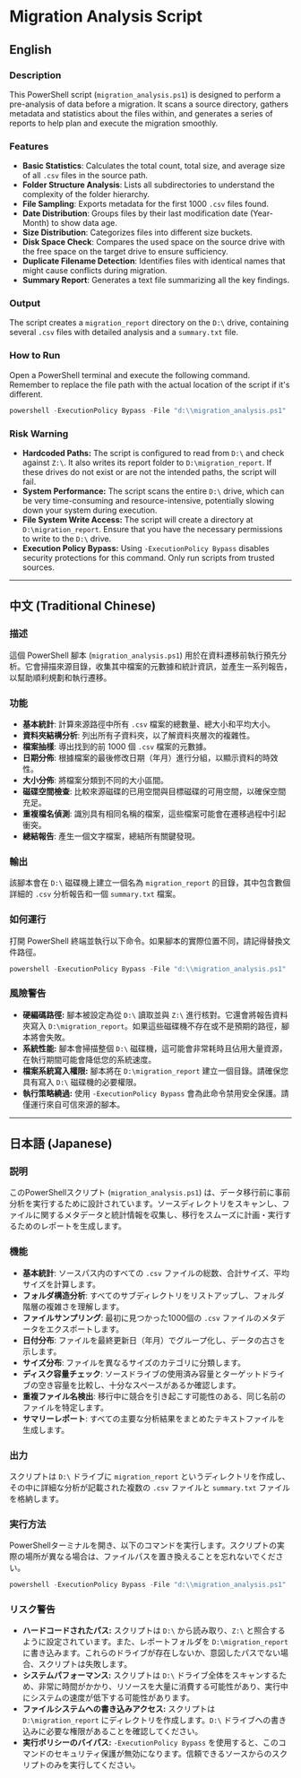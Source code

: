 # Migration Analysis Script

## English

### Description

This PowerShell script (`migration_analysis.ps1`) is designed to perform a pre-analysis of data before a migration. It scans a source directory, gathers metadata and statistics about the files within, and generates a series of reports to help plan and execute the migration smoothly.

### Features

-   **Basic Statistics**: Calculates the total count, total size, and average size of all `.csv` files in the source path.
-   **Folder Structure Analysis**: Lists all subdirectories to understand the complexity of the folder hierarchy.
-   **File Sampling**: Exports metadata for the first 1000 `.csv` files found.
-   **Date Distribution**: Groups files by their last modification date (Year-Month) to show data age.
-   **Size Distribution**: Categorizes files into different size buckets.
-   **Disk Space Check**: Compares the used space on the source drive with the free space on the target drive to ensure sufficiency.
-   **Duplicate Filename Detection**: Identifies files with identical names that might cause conflicts during migration.
-   **Summary Report**: Generates a text file summarizing all the key findings.

### Output

The script creates a `migration_report` directory on the `D:\` drive, containing several `.csv` files with detailed analysis and a `summary.txt` file.

### How to Run

Open a PowerShell terminal and execute the following command. Remember to replace the file path with the actual location of the script if it's different.

```powershell
powershell -ExecutionPolicy Bypass -File "d:\\migration_analysis.ps1"
```

### **Risk Warning**

*   **Hardcoded Paths:** The script is configured to read from `D:\` and check against `Z:\`. It also writes its report folder to `D:\migration_report`. If these drives do not exist or are not the intended paths, the script will fail.
*   **System Performance:** The script scans the entire `D:\` drive, which can be very time-consuming and resource-intensive, potentially slowing down your system during execution.
*   **File System Write Access:** The script will create a directory at `D:\migration_report`. Ensure that you have the necessary permissions to write to the `D:\` drive.
*   **Execution Policy Bypass:** Using `-ExecutionPolicy Bypass` disables security protections for this command. Only run scripts from trusted sources.

---
## 中文 (Traditional Chinese)

### 描述

這個 PowerShell 腳本 (`migration_analysis.ps1`) 用於在資料遷移前執行預先分析。它會掃描來源目錄，收集其中檔案的元數據和統計資訊，並產生一系列報告，以幫助順利規劃和執行遷移。

### 功能

-   **基本統計**: 計算來源路徑中所有 `.csv` 檔案的總數量、總大小和平均大小。
-   **資料夾結構分析**: 列出所有子資料夾，以了解資料夾層次的複雜性。
-   **檔案抽樣**: 導出找到的前 1000 個 `.csv` 檔案的元數據。
-   **日期分佈**: 根據檔案的最後修改日期（年月）進行分組，以顯示資料的時效性。
-   **大小分佈**: 將檔案分類到不同的大小區間。
-   **磁碟空間檢查**: 比較來源磁碟的已用空間與目標磁碟的可用空間，以確保空間充足。
-   **重複檔名偵測**: 識別具有相同名稱的檔案，這些檔案可能會在遷移過程中引起衝突。
-   **總結報告**: 產生一個文字檔案，總結所有關鍵發現。

### 輸出

該腳本會在 `D:\` 磁碟機上建立一個名為 `migration_report` 的目錄，其中包含數個詳細的 `.csv` 分析報告和一個 `summary.txt` 檔案。

### 如何運行

打開 PowerShell 終端並執行以下命令。如果腳本的實際位置不同，請記得替換文件路徑。

```powershell
powershell -ExecutionPolicy Bypass -File "d:\\migration_analysis.ps1"
```

### **風險警告**

*   **硬編碼路徑:** 腳本被設定為從 `D:\` 讀取並與 `Z:\` 進行核對。它還會將報告資料夾寫入 `D:\migration_report`。如果這些磁碟機不存在或不是預期的路徑，腳本將會失敗。
*   **系統性能:** 腳本會掃描整個 `D:\` 磁碟機，這可能會非常耗時且佔用大量資源，在執行期間可能會降低您的系統速度。
*   **檔案系統寫入權限:** 腳本將在 `D:\migration_report` 建立一個目錄。請確保您具有寫入 `D:\` 磁碟機的必要權限。
*   **執行策略繞過:** 使用 `-ExecutionPolicy Bypass` 會為此命令禁用安全保護。請僅運行來自可信來源的腳本。

---
## 日本語 (Japanese)

### 説明

このPowerShellスクリプト (`migration_analysis.ps1`) は、データ移行前に事前分析を実行するために設計されています。ソースディレクトリをスキャンし、ファイルに関するメタデータと統計情報を収集し、移行をスムーズに計画・実行するためのレポートを生成します。

### 機能

-   **基本統計**: ソースパス内のすべての `.csv` ファイルの総数、合計サイズ、平均サイズを計算します。
-   **フォルダ構造分析**: すべてのサブディレクトリをリストアップし、フォルダ階層の複雑さを理解します。
-   **ファイルサンプリング**: 最初に見つかった1000個の `.csv` ファイルのメタデータをエクスポートします。
-   **日付分布**: ファイルを最終更新日（年月）でグループ化し、データの古さを示します。
-   **サイズ分布**: ファイルを異なるサイズのカテゴリに分類します。
-   **ディスク容量チェック**: ソースドライブの使用済み容量とターゲットドライブの空き容量を比較し、十分なスペースがあるか確認します。
-   **重複ファイル名検出**: 移行中に競合を引き起こす可能性のある、同じ名前のファイルを特定します。
-   **サマリーレポート**: すべての主要な分析結果をまとめたテキストファイルを生成します。

### 出力

スクリプトは `D:\` ドライブに `migration_report` というディレクトリを作成し、その中に詳細な分析が記載された複数の `.csv` ファイルと `summary.txt` ファイルを格納します。

### 実行方法

PowerShellターミナルを開き、以下のコマンドを実行します。スクリプトの実際の場所が異なる場合は、ファイルパスを置き換えることを忘れないでください。

```powershell
powershell -ExecutionPolicy Bypass -File "d:\\migration_analysis.ps1"
```

### **リスク警告**

*   **ハードコードされたパス:** スクリプトは `D:\` から読み取り、`Z:\` と照合するように設定されています。また、レポートフォルダを `D:\migration_report` に書き込みます。これらのドライブが存在しないか、意図したパスでない場合、スクリプトは失敗します。
*   **システムパフォーマンス:** スクリプトは `D:\` ドライブ全体をスキャンするため、非常に時間がかかり、リソースを大量に消費する可能性があり、実行中にシステムの速度が低下する可能性があります。
*   **ファイルシステムへの書き込みアクセス:** スクリプトは `D:\migration_report` にディレクトリを作成します。`D:\` ドライブへの書き込みに必要な権限があることを確認してください。
*   **実行ポリシーのバイパス:** `-ExecutionPolicy Bypass` を使用すると、このコマンドのセキュリティ保護が無効になります。信頼できるソースからのスクリプトのみを実行してください。

